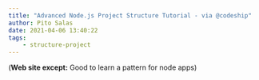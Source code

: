 ```yaml
---
title: "Advanced Node.js Project Structure Tutorial - via @codeship"
author: Pito Salas
date: 2021-04-06 13:40:22
tags:
    - structure-project
---
```



(**Web site except:** Good to learn a pattern for node apps) 
